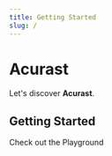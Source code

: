 ```yaml
---
title: Getting Started
slug: /
---
```


# Acurast

Let's discover **Acurast**.

## Getting Started

Check out the Playground